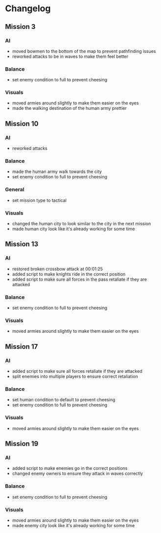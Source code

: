 # Changelog

## Mission 3

### AI

- moved bowmen to the bottom of the map to prevent pathfinding issues
- reworked attacks to be in waves to make them feel better

### Balance

- set enemy condition to full to prevent cheesing

### Visuals

- moved armies around slightly to make them easier on the eyes
- made the walking destination of the human army prettier

## Mission 10

### AI

- reworked attacks 

### Balance

- made the human army walk towards the city
- set enemy condition to full to prevent cheesing

### General

- set mission type to tactical

### Visuals

- changed the human city to look similar to the city in the next mission
- made human city look like it's already working for some time

## Mission 13

### AI

- restored broken crossbow attack at 00:01:25
- added script to make knights ride in the correct position
- added script to make sure all forces in the pass retaliate if they are attacked

### Balance

- set enemy condition to full to prevent cheesing

### Visuals

- moved armies around slightly to make them easier on the eyes

## Mission 17

### AI

- added script to make sure all forces retaliate if they are attacked
- split enemies into multiple players to ensure correct retaliation

### Balance

- set human condition to default to prevent cheesing
- set enemy condition to full to prevent cheesing

### Visuals

- moved armies around slightly to make them easier on the eyes

## Mission 19

### AI

- added script to make enemies go in the correct positions
- changed enemy owners to ensure they attack in waves correctly

### Balance

- set enemy condition to full to prevent cheesing

### Visuals

- moved armies around slightly to make them easier on the eyes
- made enemy city look like it's already working for some time

